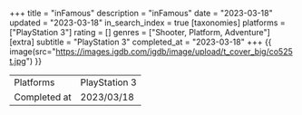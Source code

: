 +++
title = "inFamous"
description = "inFamous"
date = "2023-03-18"
updated = "2023-03-18"
in_search_index = true
[taxonomies]
platforms = ["PlayStation 3"]
rating = []
genres = ["Shooter, Platform, Adventure"]
[extra]
subtitle = "PlayStation 3"
completed_at = "2023-03-18"
+++
{{ image(src="https://images.igdb.com/igdb/image/upload/t_cover_big/co525t.jpg") }}

|              |            |
| ------------ | ---------- |
| Platforms    | PlayStation 3 |
| Completed at | 2023/03/18 |

